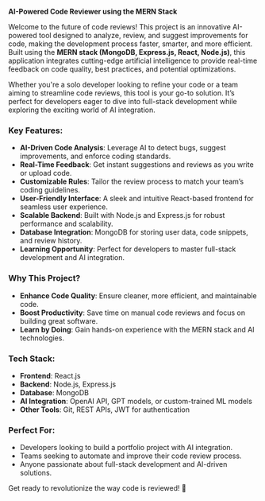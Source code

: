  **AI-Powered Code Reviewer using the MERN Stack**  

Welcome to the future of code reviews! This project is an innovative AI-powered tool designed to analyze, review, and suggest improvements for code, making the development process faster, smarter, and more efficient. Built using the **MERN stack (MongoDB, Express.js, React, Node.js)**, this application integrates cutting-edge artificial intelligence to provide real-time feedback on code quality, best practices, and potential optimizations.  

Whether you're a solo developer looking to refine your code or a team aiming to streamline code reviews, this tool is your go-to solution. It’s perfect for developers eager to dive into full-stack development while exploring the exciting world of AI integration.  

### Key Features:  
- **AI-Driven Code Analysis**: Leverage AI to detect bugs, suggest improvements, and enforce coding standards.  
- **Real-Time Feedback**: Get instant suggestions and reviews as you write or upload code.  
- **Customizable Rules**: Tailor the review process to match your team’s coding guidelines.  
- **User-Friendly Interface**: A sleek and intuitive React-based frontend for seamless user experience.  
- **Scalable Backend**: Built with Node.js and Express.js for robust performance and scalability.  
- **Database Integration**: MongoDB for storing user data, code snippets, and review history.  
- **Learning Opportunity**: Perfect for developers to master full-stack development and AI integration.  

### Why This Project?  
- **Enhance Code Quality**: Ensure cleaner, more efficient, and maintainable code.  
- **Boost Productivity**: Save time on manual code reviews and focus on building great software.  
- **Learn by Doing**: Gain hands-on experience with the MERN stack and AI technologies.  

### Tech Stack:  
- **Frontend**: React.js  
- **Backend**: Node.js, Express.js  
- **Database**: MongoDB  
- **AI Integration**: OpenAI API, GPT models, or custom-trained ML models  
- **Other Tools**: Git, REST APIs, JWT for authentication  

### Perfect For:  
- Developers looking to build a portfolio project with AI integration.  
- Teams seeking to automate and improve their code review process.  
- Anyone passionate about full-stack development and AI-driven solutions.  

Get ready to revolutionize the way code is reviewed! 🚀  
